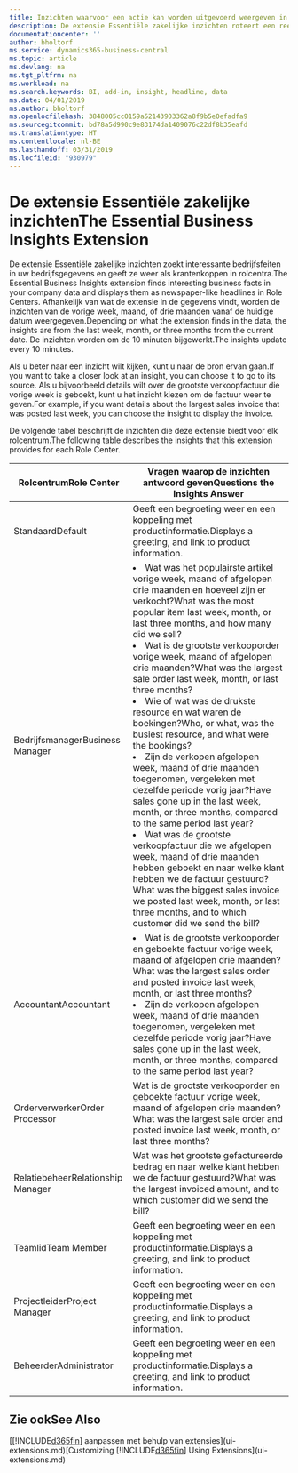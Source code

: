 ```yaml
---
title: Inzichten waarvoor een actie kan worden uitgevoerd weergeven in rolcentra | Microsoft Docs
description: De extensie Essentiële zakelijke inzichten roteert een reeks zakelijke inzichten in rolcentra.
documentationcenter: ''
author: bholtorf
ms.service: dynamics365-business-central
ms.topic: article
ms.devlang: na
ms.tgt_pltfrm: na
ms.workload: na
ms.search.keywords: BI, add-in, insight, headline, data
ms.date: 04/01/2019
ms.author: bholtorf
ms.openlocfilehash: 3848005cc0159a52143903362a8f9b5e0efadfa9
ms.sourcegitcommit: bd78a5d990c9e83174da1409076c22df8b35eafd
ms.translationtype: HT
ms.contentlocale: nl-BE
ms.lasthandoff: 03/31/2019
ms.locfileid: "930979"
---
```

# <a name="the-essential-business-insights-extension"></a><span data-ttu-id="3e6b7-103">De extensie Essentiële zakelijke inzichten</span><span class="sxs-lookup"><span data-stu-id="3e6b7-103">The Essential Business Insights Extension</span></span>
<span data-ttu-id="3e6b7-104">De extensie Essentiële zakelijke inzichten zoekt interessante bedrijfsfeiten in uw bedrijfsgegevens en geeft ze weer als krantenkoppen in rolcentra.</span><span class="sxs-lookup"><span data-stu-id="3e6b7-104">The Essential Business Insights extension finds interesting business facts in your company data and displays them as newspaper-like headlines in Role Centers.</span></span> <span data-ttu-id="3e6b7-105">Afhankelijk van wat de extensie in de gegevens vindt, worden de inzichten van de vorige week, maand, of drie maanden vanaf de huidige datum weergegeven.</span><span class="sxs-lookup"><span data-stu-id="3e6b7-105">Depending on what the extension finds in the data, the insights are from the last week, month, or three months from the current date.</span></span> <span data-ttu-id="3e6b7-106">De inzichten worden om de 10 minuten bijgewerkt.</span><span class="sxs-lookup"><span data-stu-id="3e6b7-106">The insights update every 10 minutes.</span></span>  

<span data-ttu-id="3e6b7-107">Als u beter naar een inzicht wilt kijken, kunt u naar de bron ervan gaan.</span><span class="sxs-lookup"><span data-stu-id="3e6b7-107">If you want to take a closer look at an insight, you can choose it to go to its source.</span></span> <span data-ttu-id="3e6b7-108">Als u bijvoorbeeld details wilt over de grootste verkoopfactuur die vorige week is geboekt, kunt u het inzicht kiezen om de factuur weer te geven.</span><span class="sxs-lookup"><span data-stu-id="3e6b7-108">For example, if you want details about the largest sales invoice that was posted last week, you can choose the insight to display the invoice.</span></span>

<span data-ttu-id="3e6b7-109">De volgende tabel beschrijft de inzichten die deze extensie biedt voor elk rolcentrum.</span><span class="sxs-lookup"><span data-stu-id="3e6b7-109">The following table describes the insights that this extension provides for each Role Center.</span></span>

|<span data-ttu-id="3e6b7-110">Rolcentrum</span><span class="sxs-lookup"><span data-stu-id="3e6b7-110">Role Center</span></span>|<span data-ttu-id="3e6b7-111">Vragen waarop de inzichten antwoord geven</span><span class="sxs-lookup"><span data-stu-id="3e6b7-111">Questions the Insights Answer</span></span>|
|----|-----|
|<span data-ttu-id="3e6b7-112">Standaard</span><span class="sxs-lookup"><span data-stu-id="3e6b7-112">Default</span></span>|<span data-ttu-id="3e6b7-113">Geeft een begroeting weer en een koppeling met productinformatie.</span><span class="sxs-lookup"><span data-stu-id="3e6b7-113">Displays a greeting, and link to product information.</span></span>|
|<span data-ttu-id="3e6b7-114">Bedrijfsmanager</span><span class="sxs-lookup"><span data-stu-id="3e6b7-114">Business Manager</span></span>|<li> <span data-ttu-id="3e6b7-115">Wat was het populairste artikel vorige week, maand of afgelopen drie maanden en hoeveel zijn er verkocht?</span><span class="sxs-lookup"><span data-stu-id="3e6b7-115">What was the most popular item last week, month, or last three months, and how many did we sell?</span></span><br><li> <span data-ttu-id="3e6b7-116">Wat is de grootste verkooporder vorige week, maand of afgelopen drie maanden?</span><span class="sxs-lookup"><span data-stu-id="3e6b7-116">What was the largest sale order last week, month, or last three months?</span></span><br><li> <span data-ttu-id="3e6b7-117">Wie of wat was de drukste resource en wat waren de boekingen?</span><span class="sxs-lookup"><span data-stu-id="3e6b7-117">Who, or what, was the busiest resource, and what were the bookings?</span></span><br><li> <span data-ttu-id="3e6b7-118">Zijn de verkopen afgelopen week, maand of drie maanden toegenomen, vergeleken met dezelfde periode vorig jaar?</span><span class="sxs-lookup"><span data-stu-id="3e6b7-118">Have sales gone up in the last week, month, or three months, compared to the same period last year?</span></span><br><li> <span data-ttu-id="3e6b7-119">Wat was de grootste verkoopfactuur die we afgelopen week, maand of drie maanden hebben geboekt en naar welke klant hebben we de factuur gestuurd?</span><span class="sxs-lookup"><span data-stu-id="3e6b7-119">What was the biggest sales invoice we posted last week, month, or last three months, and to which customer did we send the bill?</span></span></li> |
|<span data-ttu-id="3e6b7-120">Accountant</span><span class="sxs-lookup"><span data-stu-id="3e6b7-120">Accountant</span></span>|<li> <span data-ttu-id="3e6b7-121">Wat is de grootste verkooporder en geboekte factuur vorige week, maand of afgelopen drie maanden?</span><span class="sxs-lookup"><span data-stu-id="3e6b7-121">What was the largest sales order and posted invoice last week, month, or last three months?</span></span><br><li> <span data-ttu-id="3e6b7-122">Zijn de verkopen afgelopen week, maand of drie maanden toegenomen, vergeleken met dezelfde periode vorig jaar?</span><span class="sxs-lookup"><span data-stu-id="3e6b7-122">Have sales gone up in the last week, month, or three months, compared to the same period last year?</span></span> |
|<span data-ttu-id="3e6b7-123">Orderverwerker</span><span class="sxs-lookup"><span data-stu-id="3e6b7-123">Order Processor</span></span>| <span data-ttu-id="3e6b7-124">Wat is de grootste verkooporder en geboekte factuur vorige week, maand of afgelopen drie maanden?</span><span class="sxs-lookup"><span data-stu-id="3e6b7-124">What was the largest sale order and posted invoice last week, month, or last three months?</span></span>|
|<span data-ttu-id="3e6b7-125">Relatiebeheer</span><span class="sxs-lookup"><span data-stu-id="3e6b7-125">Relationship Manager</span></span>| <span data-ttu-id="3e6b7-126">Wat was het grootste gefactureerde bedrag en naar welke klant hebben we de factuur gestuurd?</span><span class="sxs-lookup"><span data-stu-id="3e6b7-126">What was the largest invoiced amount, and to which customer did we send the bill?</span></span>|
|<span data-ttu-id="3e6b7-127">Teamlid</span><span class="sxs-lookup"><span data-stu-id="3e6b7-127">Team Member</span></span>| <span data-ttu-id="3e6b7-128">Geeft een begroeting weer en een koppeling met productinformatie.</span><span class="sxs-lookup"><span data-stu-id="3e6b7-128">Displays a greeting, and link to product information.</span></span>|
|<span data-ttu-id="3e6b7-129">Projectleider</span><span class="sxs-lookup"><span data-stu-id="3e6b7-129">Project Manager</span></span>| <span data-ttu-id="3e6b7-130">Geeft een begroeting weer en een koppeling met productinformatie.</span><span class="sxs-lookup"><span data-stu-id="3e6b7-130">Displays a greeting, and link to product information.</span></span>|
|<span data-ttu-id="3e6b7-131">Beheerder</span><span class="sxs-lookup"><span data-stu-id="3e6b7-131">Administrator</span></span>| <span data-ttu-id="3e6b7-132">Geeft een begroeting weer en een koppeling met productinformatie.</span><span class="sxs-lookup"><span data-stu-id="3e6b7-132">Displays a greeting, and link to product information.</span></span>|

## <a name="see-also"></a><span data-ttu-id="3e6b7-133">Zie ook</span><span class="sxs-lookup"><span data-stu-id="3e6b7-133">See Also</span></span>
<span data-ttu-id="3e6b7-134">[[!INCLUDE[d365fin](includes/d365fin_md.md)] aanpassen met behulp van extensies](ui-extensions.md)</span><span class="sxs-lookup"><span data-stu-id="3e6b7-134">[Customizing [!INCLUDE[d365fin](includes/d365fin_md.md)] Using Extensions](ui-extensions.md)</span></span>
